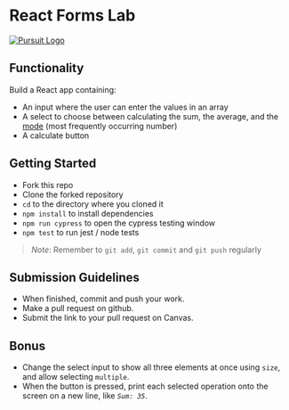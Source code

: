 # React Forms Lab

[![Pursuit Logo](https://avatars1.githubusercontent.com/u/5825944?s=200&v=4)](https://pursuit.org)

## Functionality

Build a React app containing:

- An input where the user can enter the values in an array
- A select to choose between calculating the sum, the average, and the [mode](https://www.mathsisfun.com/definitions/mode.html) (most frequently occurring number)
- A calculate button

## Getting Started

- Fork this repo
- Clone the forked repository
- `cd` to the directory where you cloned it
- `npm install` to install dependencies
- `npm run cypress` to open the cypress testing window
- `npm test` to run jest / node tests

> _Note_: Remember to `git add`, `git commit` and `git push` regularly

## Submission Guidelines

- When finished, commit and push your work.
- Make a pull request on github.
- Submit the link to your pull request on Canvas.

## Bonus

- Change the select input to show all three elements at once using `size`, and allow selecting `multiple`.
- When the button is pressed, print each selected operation onto the screen on a new line, like _`Sum: 35`_.
